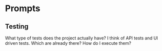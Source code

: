# Prompts

## Testing

What type of tests does the project actually have?
I think of API tests and UI driven tests. Which are already there?
How do I execute them?


##  